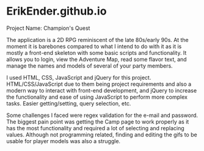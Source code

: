 # ErikEnder.github.io

Project Name: Champion's Quest

The application is a 2D RPG reminiscent of the late 80s/early 90s.  At the moment it is barebones compared to what I intend to do with it as it is mostly a front-end
skeleton with some basic scripts and functionality.  It allows you to login, view the Adventure Map, read some flavor text, and manage the names and models of several
of your party members.

I used HTML, CSS, JavaScript and jQuery for this project.  HTML/CSS/JavaScript due to them being project requirements and also a modern way to interact with front-end
development, and jQuery to increase the functionality and ease of using JavaScript to perform more complex tasks.  Easier getting/setting, query selection, etc.

Some challenges I faced were regex validation for the e-mail and password.  The biggest pain point was getting the Camp page to work properly as it has the most
functionality and required a lot of selecting and replacing values.  Although not programming related, finding and editing the gifs to be usable for player models
was also a struggle.

